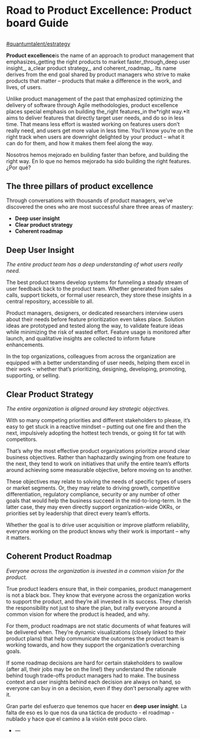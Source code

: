 # Road to Product Excellence: Product board Guide



##

[#quantumtalent/estrategy](bear://x-callback-url/open-tag?name=quantumtalent/estrategy)

**Product excellence**is the name of an approach to product management that emphasizes_getting the right products to market faster_through_deep user insight_, a_clear product strategy_, and coherent_roadmap_. Its name derives from the end goal shared by product managers who strive to make products that matter – products that make a difference in the work, and lives, of users.

Unlike product management of the past that emphasized optimizing the delivery of software through Agile methodologies, product excellence places special emphasis on building the_right features_in the\*right way.\*It aims to deliver features that directly target user needs, and do so in less time. That means less effort is wasted working on features users don’t really need, and users get more value in less time. You’ll know you’re on the right track when users are downright delighted by your product – what it can do for them, and how it makes them feel along the way.

Nosotros hemos mejorado en building faster than before, and building the right way. En lo que no hemos mejorado ha sido building the right features. ¿Por qué?

## The three pillars of product excellence

Through conversations with thousands of product managers, we’ve discovered the ones who are most successful share three areas of mastery:

* **Deep user insight**
* **Clear product strategy**
* **Coherent roadmap**

## Deep User Insight

_The entire product team has a deep understanding of what users really need._

The best product teams develop systems for funneling a steady stream of user feedback back to the product team. Whether generated from sales calls, support tickets, or formal user research, they store these insights in a central repository, accessible to all.

Product managers, designers, or dedicated researchers interview users about their needs before feature prioritization even takes place. Solution ideas are prototyped and tested along the way, to validate feature ideas while minimizing the risk of wasted effort. Feature usage is monitored after launch, and qualitative insights are collected to inform future enhancements.

In the top organizations, colleagues from across the organization are equipped with a better understanding of user needs, helping them excel in their work – whether that’s prioritizing, designing, developing, promoting, supporting, or selling.

## Clear Product Strategy

_The entire organization is aligned around key strategic objectives._

With so many competing priorities and different stakeholders to please, it’s easy to get stuck in a reactive mindset – putting out one fire and then the next, impulsively adopting the hottest tech trends, or going tit for tat with competitors.

That’s why the most effective product organizations prioritize around clear business objectives. Rather than haphazardly swinging from one feature to the next, they tend to work on initiatives that unify the entire team’s efforts around achieving some measurable objective, before moving on to another.

These objectives may relate to solving the needs of specific types of users or market segments. Or, they may relate to driving growth, competitive differentiation, regulatory compliance, security or any number of other goals that would help the business succeed in the mid-to-long-term. In the latter case, they may even directly support organization-wide OKRs, or priorities set by leadership that direct every team’s efforts.

Whether the goal is to drive user acquisition or improve platform reliability, everyone working on the product knows why their work is important – why it matters.

## Coherent Product Roadmap

_Everyone across the organization is invested in a common vision for the product._

True product leaders ensure that, in their companies, product management is not a black box. They know that everyone across the organization works to support the product, and they’re all invested in its success. They cherish the responsibility not just to share the plan, but rally everyone around a common vision for where the product is headed, and why.

For them, product roadmaps are not static documents of what features will be delivered when. They’re dynamic visualizations (closely linked to their product plans) that help communicate the outcomes the product team is working towards, and how they support the organization’s overarching goals.

If some roadmap decisions are hard for certain stakeholders to swallow (after all, their jobs may be on the line!) they understand the rationale behind tough trade-offs product managers had to make. The business context and user insights behind each decision are always on hand, so everyone can buy in on a decision, even if they don’t personally agree with it.

Gran parte del esfuerzo que tenemos que hacer en **deep user insight**. La falta de eso es lo que nos da una táctica de producto - el roadmap - nublado y hace que el camino a la visión esté poco claro.

* —
